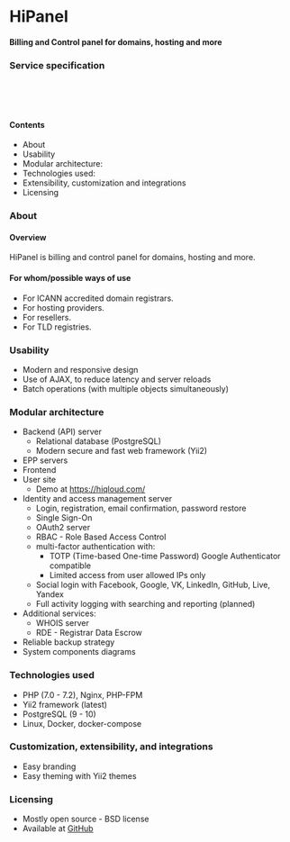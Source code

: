 # HiPanel

#### Billing and Control panel for domains, hosting and more

### Service specification

<br><br><br>




#### Contents

- About
- Usability
- Modular architecture:
- Technologies used:
- Extensibility, customization and integrations
- Licensing

### About

#### Overview

HiPanel is billing and control panel for domains, hosting and more.

#### For whom/possible ways of use

- For ICANN accredited domain registrars.
- For hosting providers.
- For resellers.
- For TLD registries.

### Usability

- Modern and responsive design
- Use of AJAX, to reduce latency and server reloads
- Batch operations (with multiple objects simultaneously)

### Modular architecture

- Backend (API) server
    - Relational database (PostgreSQL)
    - Modern secure and fast web framework (Yii2)
- EPP servers
- Frontend
- User site
    - Demo at https://hiqloud.com/
- Identity and access management server
    - Login, registration, email confirmation, password restore
    - Single Sign-On
    - OAuth2 server
    - RBAC - Role Based Access Control
    - multi-factor authentication with:
        - TOTP (Time-based One-time Password) Google Authenticator compatible
        - Limited access from user allowed IPs only
    - Social login with Facebook, Google, VK, LinkedIn, GitHub, Live, Yandex
    - Full activity logging with searching and reporting (planned)
- Additional services:
    - WHOIS server
    - RDE - Registrar Data Escrow
- Reliable backup strategy
- System components diagrams

### Technologies used

- PHP (7.0 - 7.2), Nginx, PHP-FPM
- Yii2 framework (latest)
- PostgreSQL (9 - 10)
- Linux, Docker, docker-compose

### Customization, extensibility, and integrations

- Easy branding
- Easy theming with Yii2 themes

### Licensing

- Mostly open source - BSD license
- Available at [GitHub]

[Omnipay]:      http://omnipay.thephpleague.com/
[GitHub]:       https://github.com/hiqdev/hipanel
